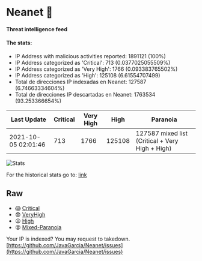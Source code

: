 # Neanet :hocho:
#### Threat intelligence feed
#### The stats:

- IP Address with malicious activities reported: 1891121 (100%)
- IP Address categorized as 'Critical':  713 (0.0377025055509%)
- IP Address categorized as 'Very High':  1766 (0.093383765502%)
- IP Address categorized as 'High':  125108 (6.61554707499)
- Total de direcciones IP indexadas en Neanet:  127587 (6.74663334604%)
- Total de direcciones IP descartadas en Neanet:  1763534 (93.253366654%)

| Last Update | Critical | Very High | High | Paranoia |
| --- | --- | --- | --- | --- |
| 2021-10-05 02:01:46 | 713 | 1766 | 125108 | 127587 mixed list (Critical + Very High + High)|

![Stats](https://docs.google.com/spreadsheets/d/e/2PACX-1vSnaNMIXVabIpDJjufMlzH7poXnshF3mgd8Is1g9ytUEzVsP5my4Trn8f-xkoLLQ38xpL3HtmUexLo6/pubchart?oid=501124687&format=image)

For the historical stats go to: [link](/stats.csv)
## Raw
- :scream: [Critical](https://raw.githubusercontent.com/JavaGarcia/Neanet/master/blacklists/neanet_critical.txt)
- :fearful: [VeryHigh](https://raw.githubusercontent.com/JavaGarcia/Neanet/master/blacklists/neanet_veryHigh.txtt)
- :frowning: [High](https://raw.githubusercontent.com/JavaGarcia/Neanet/master/blacklists/neanet_high.txt)
- :dizzy_face: [Mixed-Paranoia](https://raw.githubusercontent.com/JavaGarcia/Neanet/master/blacklists/neanet_all.txt)


Your IP is indexed? You may request to takedown. [https://github.com/JavaGarcia/Neanet/issues](https://github.com/JavaGarcia/Neanet/issues)




















































































































































































































































































































































































































































































































































































































































































































































































































































































































































































































































































































































































































































































































































































































































































































































































































































































































































































































































































































































































































































































































































































































































































































































































































































































































































































































































































































































































































































































































































































































































































































































































































































































































































































































































































































































































































































































































































































































































































































































































































































































































































































































































































































































































































































































































































































































































































































































































































































































































































































































































































































































































































































































































































































































































































































































































































































































































































































































































































































































































































































































































































































































































































































































































































































































































































































































































































































































































































































































































































































































































































































































































































































































































































































































































































































































































































































































































































































































































































































































































































































































































































































































































































































































































































































































































































































































































































































































































































































































































































































































































































































































































































































































































































































































































